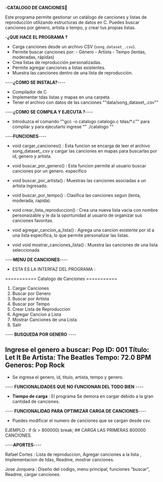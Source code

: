 -**CATALOGO DE CANCIONES🎵**

Este programa permite gestionar un catálogo de canciones y listas de reproducción utilizando estructuras de datos en C. Puedes buscar canciones por género, artista o tempo, y crear tus propias listas.

-**¿QUE HACE EL PROGRAMA ?** 

- Carga canciones desde un archivo CSV (`song_dataset_.csv`).
- Permite buscar canciones por: 
        - Género
        - Artista
        - Tempo (lentas, moderadas, rápidas)
- Crea listas de reproducción personalizadas.
- Permite agregar canciones a listas existentes.
- Muestra las canciones dentro de una lista de reproducción.

----**¿COMO SE INSTALA?**----

- Compilador de C
- Implementar tdas listas y mapas en una carpeta
- Tener el archivo con datos de las canciones ""data/song_dataset_.csv""

----**¿COMO SE COMPILA Y EJECUTA ?**----


- Introduzca el comando ""gcc -o catalogo catalogo.c tdas/*.c"" para compilar
y para ejecutarlo ingrese "" ./catalogo ""

----**FUNCIONES**----

- void cargar_canciones() : Esta funcion se encarga de leer el archivo song_dataset_.csv
y cargar las canciones en mapas para buscarlas por id, genero y artista.


- void buscar_por_genero() : Esta funcion permite al usuario buscar canciones por un genero.
especifico 


- void buscar_por_artista() : Muestras las canciones asociadas a un artista ingresado.


- void buscar_por_tempo() : Clasifica las canciones segun (lenta, moderada, rapida).


- void crear_lista_reproduccion() : Crea una nueva lista vacia con nombre personaizable y 
le da la oportunidad al usuario de organizar sus canciones favoritas.


- void agregar_cancion_a_lista() : Agrega una cancion existente por id a una lista especifica,
lo que permite personalizar las listas.


- void void mostrar_canciones_lista() : Muestra las canciones de una lista seleccionada


----**MENU DE CANCIONES**----

- ESTA ES LA INTERFAZ DEL PROGRAMA : 

=========== Catalogo de Canciones ===========
1) Cargar Canciones
2) Buscar por Genero
3) Buscar por Artista
4) Buscar por Tempo
5) Crear Lista de Reproduccion
6) Agregar Cancion a Lista
7) Mostrar Canciones de una Lista
8) Salir

---- **BUSQUEDA POR GENERO** ----

Ingrese el genero a buscar: Pop
ID: 001
Título: Let It Be
Artista: The Beatles
Tempo: 72.0 BPM
Generos: Pop Rock 
-----------------------------

- Se ingresa el genero, id, titulo, artista, tempo y genero.


---- **FUNCIONALIDADES QUE NO FUNCIONAN DEL TODO BIEN** ----


- **Tiempo de carga** : El programa Se demora en cargar debido a la gran cantidad de canciones.

---- **FUNCIONALIDAD PARA OPTIMIZAR CARGA DE CANCIONES**----

- Puedes modificar el numero de canciones que se cargan desde csv.

EJEMPLO : if (k > 800000) break; ## CARGA LAS PRIMERAS 800000 CANCIONES.

----**APORTES**----

Rafael Cortes : Lista de reproduccion, Agregar canciones a la lista , Implementacion de tdas, Readme, mostrar canciones.

Jose Jorquera : Diseño del codigo, menu principal, funciones "buscar", Readme, cargar canciones.
